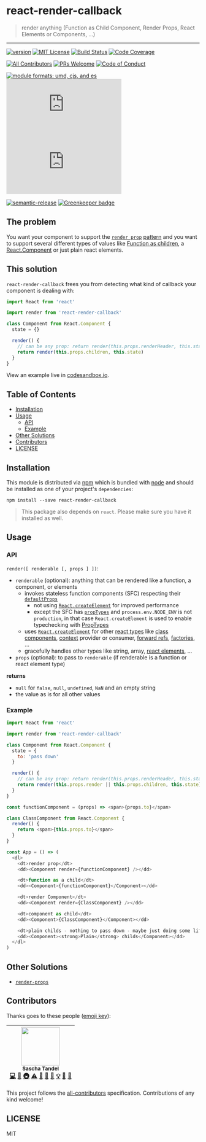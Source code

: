 # react-render-callback

> render anything (Function as Child Component, Render Props, React Elements or Components, ...)

<hr />

[![version][version-badge]][package]
[![MIT License][license-badge]][license]
[![Build Status][build-badge]][build]
[![Code Coverage][coverage-badge]][coverage]

[![All Contributors](https://img.shields.io/badge/all_contributors-1-orange.svg?style=flat-square)](#contributors)
[![PRs Welcome][prs-badge]][prs]
[![Code of Conduct][coc-badge]][coc]

[![module formats: umd, cjs, and es][module-formats-badge]][unpkg-dist]
[![umd size][size-badge]][unpkg-dist] [![umd gzip size][gzip-badge]][unpkg-dist]

[![semantic-release](semantic-release-badge)](semantic-release)
[![Greenkeeper badge](greenkeeper-badge)](greenkeeper)

## The problem

You want your component to support the [`render prop`](render-prop) [pattern]([use-a-render-prop])
and you want to support several different types of values like
[Function as children](function-as-children),
a [React.Component](react-component)
or just plain react elements.

## This solution

`react-render-callback` frees you from detecting what kind of callback your component is dealing with:

```js
import React from 'react'

import render from 'react-render-callback'

class Component from React.Component {
  state = {}

  render() {
    // can be any prop: return render(this.props.renderHeader, this.state.header)
    return render(this.props.children, this.state)
  }
}
```

View an example live in [codesandbox.io](https://codesandbox.io/s/48k5p1r764).

## Table of Contents

<!-- START doctoc generated TOC please keep comment here to allow auto update -->
<!-- DON'T EDIT THIS SECTION, INSTEAD RE-RUN doctoc TO UPDATE -->

- [Installation](#installation)
- [Usage](#usage)
  - [API](#api)
  - [Example](#example)
- [Other Solutions](#other-solutions)
- [Contributors](#contributors)
- [LICENSE](#license)

<!-- END doctoc generated TOC please keep comment here to allow auto update -->

## Installation

This module is distributed via [npm][npm] which is bundled with [node][node] and
should be installed as one of your project's `dependencies`:

```
npm install --save react-render-callback
```

> This package also depends on `react`. Please make sure you
> have it installed as well.

## Usage

### API

`render([ renderable [, props ] ])`:

- `renderable` (optional): anything that can be rendered like a function, a component, or elements
  - invokes stateless function components (SFC) respecting their
    [`defaultProps`](default-props)
    - not using [`React.createElement`](create-element)
      for improved performance
    - except the SFC has [`propTypes`](typechecking-with-proptypes) and
      `process.env.NODE_ENV` is not `production`, in that case `React.createElement` is used to
      enable typechecking with [PropTypes](prop-types)
  - uses [`React.createElement`](create-element)
    for other [react types](react-is) like
    [class components](https://reactjs.org/docs/react-component.html),
    [context](https://reactjs.org/docs/context.html) provider or consumer,
    [forward refs](https://reactjs.org/docs/react-api.html#reactforwardref),
    [factories](https://reactjs.org/docs/react-api.html#createfactory), ...
  - gracefully handles other types like string, array,
    [react elements](create-element), ...
- `props` (optional): to pass to `renderable` (if renderable is a function or react element type)

**returns**

- `null` for `false`, `null`, `undefined`, `NaN` and an empty string
- the value as is for all other values

### Example

```js
import React from 'react'

import render from 'react-render-callback'

class Component from React.Component {
  state = {
    to: 'pass down'
  }

  render() {
    // can be any prop: return render(this.props.renderHeader, this.state.header)
    return render(this.props.render || this.props.children, this.state)
  }
}

const functionComponent = (props) => <span>{props.to}</span>

class ClassComponent from React.Component {
  render() {
    return <span>{this.props.to}</span>
  }
}

const App = () => (
  <dl>
    <dt>render prop</dt>
    <dd><Component render={functionComponent} /></dd>

    <dt>function as a child</dt>
    <dd><Component>{functionComponent}</Component></dd>

    <dt>render Component</dt>
    <dd><Component render={ClassComponent} /></dd>

    <dt>component as child</dt>
    <dd><Component>{ClassComponent}</Component></dd>

    <dt>plain childs - nothing to pass down - maybe just doing some lifecycle stuff</dt>
    <dd><Component><strong>Plain</strong> childs</Component></dd>
  </dl>
)
```

## Other Solutions

- [`render-props`](https://github.com/donavon/render-props)

## Contributors

Thanks goes to these people ([emoji key][emojis]):

<!-- ALL-CONTRIBUTORS-LIST:START - Do not remove or modify this section -->
<!-- prettier-ignore -->
| <img src="https://avatars.githubusercontent.com/u/514405?v=3" width="100px;"/><br /><sub><b>Sascha Tandel</b></sub><br />[💻](https://github.com/sastan/react-render-callback/commits?author=sastan "Code") [📖](https://github.com/sastan/react-render-callback/commits?author=sastan "Documentation") [🚇](#infra-sastan "Infrastructure (Hosting, Build-Tools, etc)") [⚠️](https://github.com/sastan/react-render-callback/commits?author=sastan "Tests") [👀](#review-sastan "Reviewed Pull Requests") [📝](#blog-sastan "Blogposts") [🐛](https://github.com/sastan/react-render-callback/issues?q=author%3Asastan "Bug reports") [💡](#example-sastan "Examples") [🤔](#ideas-sastan "Ideas, Planning, & Feedback") [📢](#talk-sastan "Talks") |
| :---: |

<!-- ALL-CONTRIBUTORS-LIST:END -->

This project follows the [all-contributors][all-contributors] specification.
Contributions of any kind welcome!

## LICENSE

MIT

[npm]: https://www.npmjs.com/
[node]: https://nodejs.org
[build-badge]: https://img.shields.io/travis/sastan/react-render-callback.svg?style=flat-square
[build]: https://travis-ci.org/sastan/react-render-callback
[coverage-badge]: https://img.shields.io/codecov/c/github/sastan/react-render-callback.svg?style=flat-square
[coverage]: https://codecov.io/github/sastan/react-render-callback
[version-badge]: https://img.shields.io/npm/v/react-render-callback.svg?style=flat-square
[package]: https://www.npmjs.com/package/react-render-callback
[npmcharts]: http://npmcharts.com/compare/react-render-callback
[license-badge]: https://img.shields.io/npm/l/react-render-callback.svg?style=flat-square
[license]: https://github.com/sastan/react-render-callback/blob/master/LICENSE
[prs-badge]: https://img.shields.io/badge/PRs-welcome-brightgreen.svg?style=flat-square
[prs]: http://makeapullrequest.com
[coc-badge]: https://img.shields.io/badge/code%20of-conduct-ff69b4.svg?style=flat-square
[coc]: https://github.com/sastan/react-render-callback/blob/master/CODE_OF_CONDUCT.md
[gzip-badge]: http://img.badgesize.io/https://unpkg.com/react-render-callback/dist/react-render-callback.umd.min.js?compression=gzip&label=gzip%20size&style=flat-square
[size-badge]: http://img.badgesize.io/https://unpkg.com/react-render-callback/dist/react-render-callback.umd.min.js?label=size&style=flat-square
[unpkg-dist]: https://unpkg.com/react-render-callback/dist/
[module-formats-badge]: https://img.shields.io/badge/module%20formats-umd%2C%20cjs%2C%20es-green.svg?style=flat-square
[emojis]: https://github.com/kentcdodds/all-contributors#emoji-key
[all-contributors]: https://github.com/kentcdodds/all-contributors
[semantic-release]: https://github.com/semantic-release/semantic-release
[semantic-release-badge]: https://img.shields.io/badge/%20%20%F0%9F%93%A6%F0%9F%9A%80-semantic--release-e10079.svg
[greenkeeper]: https://greenkeeper.io/
[greenkeeper-badge]: https://badges.greenkeeper.io/sastan/react-render-callback.svg
[use-a-render-prop]: https://cdb.reacttraining.com/use-a-render-prop-50de598f11ce
[default-props]: https://reactjs.org/docs/react-component.html#defaultprops
[render-prop]: https://reactjs.org/docs/render-props.html
[function-as-children]: https://reactpatterns.com/#function-as-children
[react-component]: https://reactjs.org/docs/react-component.html
[create-element]: https://reactjs.org/docs/react-api.html#createelement
[typechecking-with-proptypes]: https://reactjs.org/docs/typechecking-with-proptypes.html
[prop-types]: https://www.npmjs.com/package/prop-types
[react-is]: https://www.npmjs.com/package/react-is
